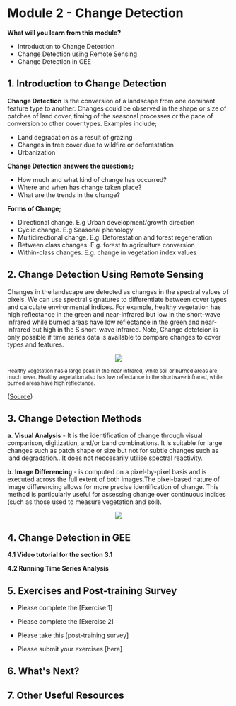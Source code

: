 # Module 2 - Change Detection
**What will you learn from this module?**
- Introduction to Change Detection
- Change Detection using Remote Sensing
- Change Detection in GEE

## 1. Introduction to Change Detection
**Change Detection** Is the conversion of a landscape from one dominant feature type to another. Changes could be observed in the shape or size of patches of land cover, timing of the seasonal processes or the pace of conversion to other cover types. Examples include;
- Land degradation as a result of grazing
- Changes in tree cover due to wildfire or deforestation
- Urbanization

**Change Detection answers the questions;**
- How much and what kind of change has occurred?
- Where and when has change taken place?
- What are the trends in the change?

**Forms of Change;**
- Directional change. E.g Urban development/growth direction
- Cyclic change. E.g Seasonal phenology
- Multidirectional change. E.g. Deforestation and forest regeneration
- Between class changes. E.g. forest to agriculture conversion
- Within-class changes. E.g. change in vegetation index values


## 2. Change Detection Using Remote Sensing
Changes in the landscape are detected as changes in the spectral values of pixels. We can use spectral signatures to differentiate between cover types and calculate environmental indices. For example, healthy vegetation has high reflectance in the green and near-infrared but low in the short-wave infrared while burned areas have low reflectance in the green and near-infrared but high in the S short-wave infrared. Note, Change detetcion is only possible if time series data is available  to compare changes to cover types and features.

<p align="center">
<img src="https://user-images.githubusercontent.com/85199074/194796915-95e941ba-75d1-4c58-aa52-2462e10d18ba.jpg">
</p>
<sub> Healthy vegetation has a large peak in the near infrared, while soil or burned areas are much lower. Healthy vegetation also has low reflectance in the shortwave infrared, while burned areas have high reflectance.</sub>

([Source](https://appliedsciences.nasa.gov/join-mission/training/english/arset-using-google-earth-engine-land-monitoring-applications))<br>

## 3. Change Detection Methods
**a**.  **Visual Analysis** - It is the identification of change through visual comparison, digitization, and/or band combinations. It is suitable for large changes such as patch shape or size but not for subtle changes such as land degradation.. It does not neccesarily utilise spectral reactivity.

**b**.  **Image Differencing** - is computed on a pixel-by-pixel basis and is executed across the full extent of both images.The pixel-based nature of image differencing allows for more precise identification of change. This method is particularly useful for assessing change over continuous indices (such as those used to measure vegetation and soil). 
<p align="center">
<img src="https://user-images.githubusercontent.com/85199074/194987983-817db71d-207d-4624-a9bc-fcaf350750c9.png">
</p>


 
## 4. Change Detection in GEE



**4.1 Video tutorial for the section 3.1** <br>

**4.2 Running Time Series Analysis**<br>

   

## 5. Exercises and Post-training Survey

- Please complete the [Exercise 1]
- Please complete the [Exercise 2]

- Please take this [post-training survey]
  
- Please submit your exercises [here]

## 6. What's Next?



## 7. Other Useful Resources


